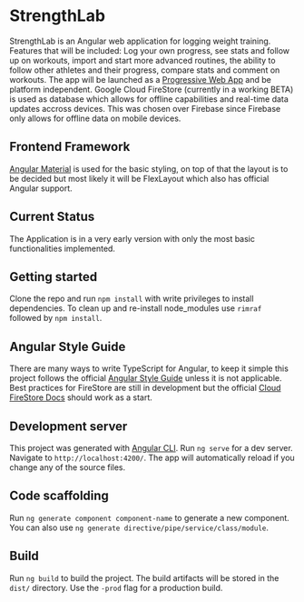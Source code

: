 # StrengthLab
StrengthLab is an Angular web application for logging weight training. Features that will be included: Log your
own progress, see stats and follow up on workouts, import and start more advanced routines, the ability to 
follow other athletes and their progress, compare stats and comment on workouts. The app will be launched as 
a [Progressive Web App](https://developers.google.com/web/progressive-web-apps/) and be platform independent. 
Google Cloud FireStore (currently in a working BETA) is used as database which allows for offline capabilities and
real-time data updates accross devices. This was chosen over Firebase since Firebase only allows for offline data
on mobile devices. 

## Frontend Framework
[Angular Material](https://material.angular.io/) is used for the basic styling, on top of that the layout is to
be decided but most likely it will be FlexLayout which also has official Angular support.  

## Current Status
The Application is in a very early version with only the most basic functionalities implemented.

## Getting started
Clone the repo and run `npm install` with write privileges to install dependencies. To clean up 
and re-install node_modules use `rimraf` followed by `npm install`. 

## Angular Style Guide
There are many ways to write TypeScript for Angular, to keep it simple this project follows the official 
[Angular Style Guide](https://angular.io/guide/styleguide) unless it is not applicable. Best practices for FireStore
are still in development but the official [Cloud FireStore Docs](https://cloud.google.com/firestore/docs/) should
work as a start.  

## Development server
This project was generated with [Angular CLI](https://github.com/angular/angular-cli). 
Run `ng serve` for a dev server. Navigate to `http://localhost:4200/`. The app will automatically
reload if you change any of the source files.

## Code scaffolding

Run `ng generate component component-name` to generate a new component. You can also use `ng generate directive/pipe/service/class/module`.

## Build

Run `ng build` to build the project. The build artifacts will be stored in the `dist/` directory. Use the `-prod` flag for a production build.
